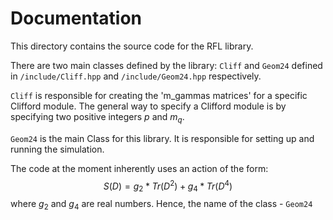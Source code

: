 # Documentation

This directory contains the source code for the RFL library.

There are two main classes defined by the library: `Cliff` and `Geom24` defined in `/include/Cliff.hpp`
and `/include/Geom24.hpp` respectively.

`Cliff` is responsible for creating the 'm_gammas matrices' for a specific Clifford module.
The general way to specify a Clifford module is by specifying two positive integers $p$ and $m_q$.

`Geom24` is the main Class for this library. It is responsible for setting up and running the simulation.

The code at the moment inherently uses an action of the form:
$$S(D) = g_2* Tr(D^2) + g_4*Tr(D^4) $$
where $g_2$ and $g_4$ are real numbers. Hence, the name of the class - `Geom24`
